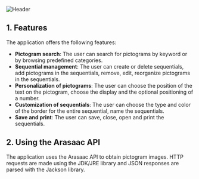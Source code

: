 ![Header](./src/main/resources/images/github-header-image.png)

## 1. Features
The application offers the following features:

- **Pictogram search**: The user can search for pictograms by keyword or by browsing predefined categories.
- **Sequential management**: The user can create or delete sequentials, add pictograms in the sequentials, remove, edit, reorganize pictograms in the sequentials.
- **Personalization of pictograms**: The user can choose the position of the text on the pictogram, choose the display and the optional positioning of a number.
- **Customization of sequentials**: The user can choose the type and color of the border for the entire sequential, name the sequentials.
- **Save and print**: The user can save, close, open and print the sequentials.

## 2. Using the Arasaac API
The application uses the Arasaac API to obtain pictogram images. HTTP requests are made using the JDK/JRE library and JSON responses are parsed with the Jackson library.
